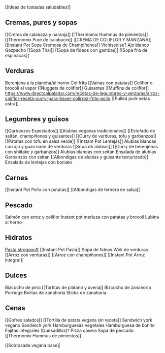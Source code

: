 [[Ideas de tostadas saludables]]
## Cremas, pures y sopas
[[Crema de calabaza y naranja]]
[[Thermomix Hummus de pimientos]]
[[Thermomix Pure de calabacín]]
[[CREMA DE COLIFLOR Y MANZANA]]
[[Instant Pot Sopa Cremosa de Champiñones]]
Vichissoise?
Ajo blanco
Gazpacho
[[Sopa Thai]]
[[Sopa de fideos con gambas]]
[[Sopa fria de espinacas]]

## Verduras
Berenjena a la plancha/al horno
Col frita
[[Vainas con patatas]]
Coliflor o brocoli al vapor
[[Nuggets de coliflor]]
Guisantes
[[Muffins de coliflor]]
https://www.directoalpaladar.com/recetas-de-legumbres-y-verduras/arroz-coliflor-receta-curry-para-hacer-colirroz-frito-pollo
[[Pulled pork setas ostra]]

## Legumbres y guisos
[[Garbanzos Especiados]]
[[Alubias veganas tradicionales]]
[[Estofado de seitán, champiñones y guisantes]]
[[Curry de verduras, tofu y garbanzos]]
[[Patatas con tofu en salsa verde]]
[[Instant Pot Lentejas]]
Alubias blancas con ajo y guarnición de verduras
[[Sopa de alubias]]
[[Curry de berenjenas con shiitake y garbanzos]]
Alubias blancas con seitan
Ensalada de alubias
Garbanzos con seitan
[[Albondigas de alubias y guisante texturizado]] 
Ensalada de lentejas con boniato

## Carnes
[[Instant Pot Pollo con patatas]]
[[Albondigas de ternera en salsa]]

## Pescado
Salmón con arroz y coliflor
Instant pot merluza con patatas y brocoli
Lubina al horno

## Hidratos
[Pasta stroganoff](https://recipes.instantpot.com/recipe/mushroom-stroganoff/)
[[Instant Pot Pasta]]
Sopa de fideos
Wok de verduras
[[Arroz con verduras]]
[[Arroz con champiñones]]
[[Instant Pot Arroz integral]]

## Dulces
Bizcocho de pera
[[Tortitas de plátano y avena]]
Bizcocho de zanahoria
Porridge
Bolitas de zanahoria
Sticks de zanahoria

## Cenas
[[Gofres salados]]
[[Tortilla de patata vegana sin receta]]
Sandwich york vegano
Sandwich york
Hamburguesas vegetales
Hamburguesa de bonito
Fajitas integrales (Quesadillas)?
Pizza casera
Sopa de pescado
[[Thermomix Hummus de pimientos]]

[[Sobrasada vegana base]]